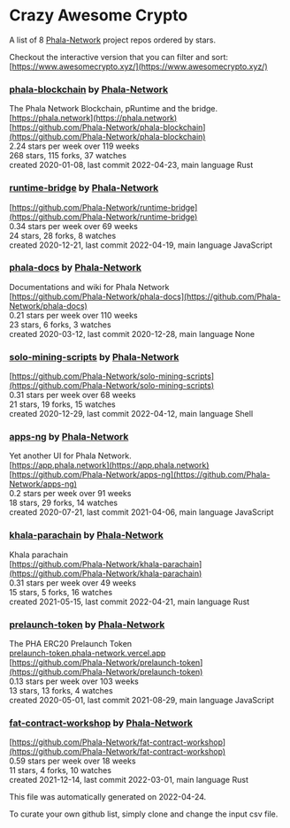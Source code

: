 # Crazy Awesome Crypto
A list of 8 [Phala-Network](https://github.com/Phala-Network) project repos ordered by stars.  

Checkout the interactive version that you can filter and sort: 
[https://www.awesomecrypto.xyz/](https://www.awesomecrypto.xyz/)  


### [phala-blockchain](https://github.com/Phala-Network/phala-blockchain) by [Phala-Network](https://github.com/Phala-Network)  
The Phala Network Blockchain, pRuntime and the bridge.  
[https://phala.network](https://phala.network)  
[https://github.com/Phala-Network/phala-blockchain](https://github.com/Phala-Network/phala-blockchain)  
2.24 stars per week over 119 weeks  
268 stars, 115 forks, 37 watches  
created 2020-01-08, last commit 2022-04-23, main language Rust  


### [runtime-bridge](https://github.com/Phala-Network/runtime-bridge) by [Phala-Network](https://github.com/Phala-Network)  
  
[https://github.com/Phala-Network/runtime-bridge](https://github.com/Phala-Network/runtime-bridge)  
0.34 stars per week over 69 weeks  
24 stars, 28 forks, 8 watches  
created 2020-12-21, last commit 2022-04-19, main language JavaScript  


### [phala-docs](https://github.com/Phala-Network/phala-docs) by [Phala-Network](https://github.com/Phala-Network)  
Documentations and wiki for Phala Network  
[https://github.com/Phala-Network/phala-docs](https://github.com/Phala-Network/phala-docs)  
0.21 stars per week over 110 weeks  
23 stars, 6 forks, 3 watches  
created 2020-03-12, last commit 2020-12-28, main language None  


### [solo-mining-scripts](https://github.com/Phala-Network/solo-mining-scripts) by [Phala-Network](https://github.com/Phala-Network)  
  
[https://github.com/Phala-Network/solo-mining-scripts](https://github.com/Phala-Network/solo-mining-scripts)  
0.31 stars per week over 68 weeks  
21 stars, 19 forks, 15 watches  
created 2020-12-29, last commit 2022-04-12, main language Shell  


### [apps-ng](https://github.com/Phala-Network/apps-ng) by [Phala-Network](https://github.com/Phala-Network)  
Yet another UI for Phala Network.  
[https://app.phala.network](https://app.phala.network)  
[https://github.com/Phala-Network/apps-ng](https://github.com/Phala-Network/apps-ng)  
0.2 stars per week over 91 weeks  
18 stars, 29 forks, 14 watches  
created 2020-07-21, last commit 2021-04-06, main language JavaScript  


### [khala-parachain](https://github.com/Phala-Network/khala-parachain) by [Phala-Network](https://github.com/Phala-Network)  
Khala parachain  
[https://github.com/Phala-Network/khala-parachain](https://github.com/Phala-Network/khala-parachain)  
0.31 stars per week over 49 weeks  
15 stars, 5 forks, 16 watches  
created 2021-05-15, last commit 2022-04-21, main language Rust  


### [prelaunch-token](https://github.com/Phala-Network/prelaunch-token) by [Phala-Network](https://github.com/Phala-Network)  
The PHA ERC20 Prelaunch Token  
[prelaunch-token.phala-network.vercel.app](prelaunch-token.phala-network.vercel.app)  
[https://github.com/Phala-Network/prelaunch-token](https://github.com/Phala-Network/prelaunch-token)  
0.13 stars per week over 103 weeks  
13 stars, 13 forks, 4 watches  
created 2020-05-01, last commit 2021-08-29, main language JavaScript  


### [fat-contract-workshop](https://github.com/Phala-Network/fat-contract-workshop) by [Phala-Network](https://github.com/Phala-Network)  
  
[https://github.com/Phala-Network/fat-contract-workshop](https://github.com/Phala-Network/fat-contract-workshop)  
0.59 stars per week over 18 weeks  
11 stars, 4 forks, 10 watches  
created 2021-12-14, last commit 2022-03-01, main language Rust  


This file was automatically generated on 2022-04-24.  

To curate your own github list, simply clone and change the input csv file.  